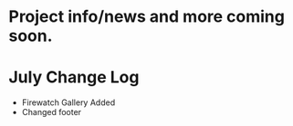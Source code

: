 # Project info/news and more coming soon.

# July Change Log

- Firewatch Gallery Added
- Changed footer
